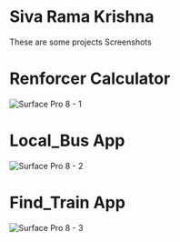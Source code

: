 # Siva Rama Krishna
These are some projects Screenshots


# Renforcer Calculator
![Surface Pro 8 - 1](https://user-images.githubusercontent.com/72261760/215416347-c1d487fa-cb62-432e-8463-d77d08c1285d.png)
# Local_Bus App 

![Surface Pro 8 - 2](https://user-images.githubusercontent.com/72261760/215417651-f98cf4a0-7834-4944-9686-caeaf4bf1986.png)
# Find_Train App 

![Surface Pro 8 - 3](https://user-images.githubusercontent.com/72261760/215423486-53779a34-828e-4b1f-a472-bb1fee4f1dd4.png)
